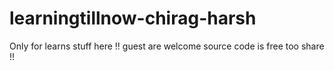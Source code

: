 # learningtillnow-chirag-harsh
Only for learns stuff here !! guest are welcome source code is free too share !!
